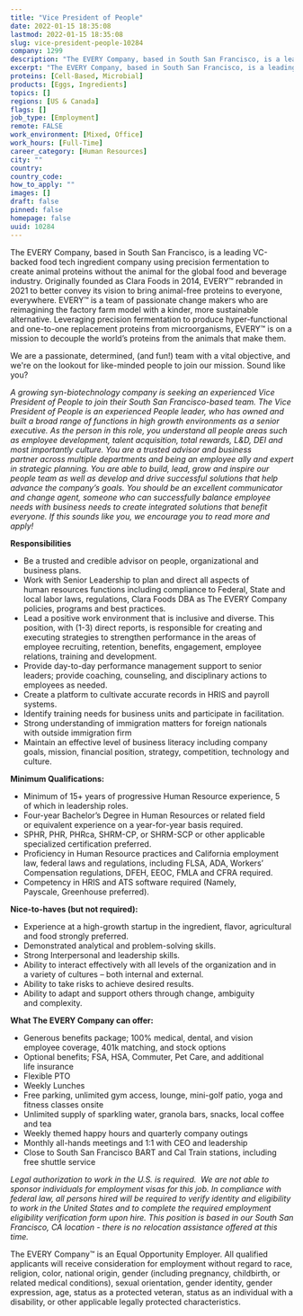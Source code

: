 ```yaml
---
title: "Vice President of People"
date: 2022-01-15 18:35:08
lastmod: 2022-01-15 18:35:08
slug: vice-president-people-10284
company: 1299
description: "The EVERY Company, based in South San Francisco, is a leading VC-backed food tech ingredient company using precision fermentation to create animal proteins without the animal for the global food and beverage industry. Originally founded as Clara Foods in 2014, EVERY™ rebranded in 2021 to better convey its vision to bring animal-free proteins to everyone, everywhere. EVERY™ is a team of passionate change makers who are reimagining the factory farm model with a kinder, more sustainable alternative."
excerpt: "The EVERY Company, based in South San Francisco, is a leading VC-backed food tech ingredient company using precision fermentation to create animal proteins without the animal for the global food and beverage industry. Originally founded as Clara Foods in 2014, EVERY™ rebranded in 2021 to better convey its vision to bring animal-free proteins to everyone, everywhere. EVERY™ is a team of passionate change makers who are reimagining the factory farm model with a kinder, more sustainable alternative."
proteins: [Cell-Based, Microbial]
products: [Eggs, Ingredients]
topics: []
regions: [US & Canada]
flags: []
job_type: [Employment]
remote: FALSE
work_environment: [Mixed, Office]
work_hours: [Full-Time]
career_category: [Human Resources]
city: ""
country: 
country_code: 
how_to_apply: ""
images: []
draft: false
pinned: false
homepage: false
uuid: 10284
---
```

<p>The EVERY Company, based in South San Francisco, is a leading VC-backed food tech ingredient company using precision fermentation to create animal proteins without the animal for the global food and beverage industry. Originally founded as Clara Foods in 2014, EVERY™ rebranded in 2021 to better convey its vision to bring animal-free proteins to everyone, everywhere. EVERY™ is a team of passionate change makers who are reimagining the factory farm model with a kinder, more sustainable alternative. Leveraging precision fermentation to produce hyper-functional and one-to-one replacement proteins from microorganisms, EVERY™ is on a mission to decouple the world’s proteins from the animals that make them.</p>
<p>We are a passionate, determined, (and fun!) team with a vital objective, and we're on the lookout for like-minded people to join our mission. Sound like you?</p>
<p><em>A growing syn-biotechnology company is seeking an experienced Vice President of People to join their South San Francisco-based team. The Vice President of People is an experienced People leader, who has owned and built a broad range of functions in high growth environments as a senior executive. As the person in this role, you understand all people areas such as employee development, talent acquisition, total rewards, L&D, DEI and most importantly culture. You are a trusted advisor and business partner across multiple departments and being an employee ally and expert in strategic planning. You are able to build, lead, grow and inspire our people team as well as develop and drive successful solutions that help advance the company’s goals. You should be an excellent communicator and change agent, someone who can successfully balance employee needs with business needs to create integrated solutions that benefit everyone. If this sounds like you, we encourage you to read more and apply!</em></p>
<p><strong>Responsibilities</strong><strong> </strong></p>
<ul>
<li>Be a trusted and credible advisor on people, organizational and business plans.</li>
<li>Work with Senior Leadership to plan and direct all aspects of human resources functions including compliance to Federal, State and local labor laws, regulations, Clara Foods DBA as The EVERY Company policies, programs and best practices.</li>
<li>Lead a positive work environment that is inclusive and diverse. This position, with (1-3) direct reports, is responsible for creating and executing strategies to strengthen performance in the areas of employee recruiting, retention, benefits, engagement, employee relations, training and development.</li>
<li>Provide day-to-day performance management support to senior leaders; provide coaching, counseling, and disciplinary actions to employees as needed.</li>
<li>Create a platform to cultivate accurate records in HRIS and payroll systems.</li>
<li>Identify training needs for business units and participate in facilitation.</li>
<li>Strong understanding of immigration matters for foreign nationals with outside immigration firm</li>
<li>Maintain an effective level of business literacy including company goals, mission, financial position, strategy, competition, technology and culture.</li>
</ul>
<p><strong>Minimum Qualifications:</strong><strong> </strong></p>
<ul>
<li>Minimum of 15+ years of progressive Human Resource experience, 5 of which in leadership roles.</li>
<li>Four-year Bachelor’s Degree in Human Resources or related field or equivalent experience on a year-for-year basis required.</li>
<li>SPHR, PHR, PHRca, SHRM-CP, or SHRM-SCP or other applicable specialized certification preferred.</li>
<li>Proficiency in Human Resource practices and California employment law, federal laws and regulations, including FLSA, ADA, Workers’ Compensation regulations, DFEH, EEOC, FMLA and CFRA required.</li>
<li>Competency in HRIS and ATS software required (Namely, Payscale, Greenhouse preferred).</li>
</ul>
<p><strong>Nice-to-haves (but not required):</strong><strong> </strong></p>
<ul>
<li>Experience at a high-growth startup in the ingredient, flavor, agricultural and food strongly preferred.</li>
<li>Demonstrated analytical and problem-solving skills.</li>
<li>Strong Interpersonal and leadership skills.</li>
<li>Ability to interact effectively with all levels of the organization and in a variety of cultures – both internal and external.</li>
<li>Ability to take risks to achieve desired results.</li>
<li>Ability to adapt and support others through change, ambiguity and complexity.</li>
</ul>
<p><strong>What The EVERY Company can offer</strong><strong>:</strong><strong> </strong></p>
<ul>
<li>Generous benefits package; 100% medical, dental, and vision employee coverage, 401k matching, and stock options</li>
<li>Optional benefits; FSA, HSA, Commuter, Pet Care, and additional life insurance</li>
<li>Flexible PTO</li>
<li>Weekly Lunches</li>
<li>Free parking, unlimited gym access, lounge, mini-golf patio, yoga and fitness classes onsite</li>
<li>Unlimited supply of sparkling water, granola bars, snacks, local coffee and tea</li>
<li>Weekly themed happy hours and quarterly company outings</li>
<li>Monthly all-hands meetings and 1:1 with CEO and leadership</li>
<li>Close to South San Francisco BART and Cal Train stations, including free shuttle service</li>
</ul>
<p><em>Legal authorization to work in the U.S. is required.  We are not able to sponsor individuals for employment visas for this job. </em><em>In compliance with federal law, all persons hired will be required to verify identity and eligibility to work in the United States and to complete the required employment eligibility verification form upon hire. </em><em>This position is based in our South San Francisco, CA location - there is no relocation assistance offered at this time. </em></p>
<p>The EVERY Company™ is an Equal Opportunity Employer. All qualified applicants will receive consideration for employment without regard to race, religion, color, national origin, gender (including pregnancy, childbirth, or related medical conditions), sexual orientation, gender identity, gender expression, age, status as a protected veteran, status as an individual with a disability, or other applicable legally protected characteristics.</p>
